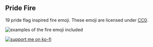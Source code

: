 Pride Fire
---
19 pride flag inspired fire emoji. These emoji are licensed under [CC0](https://creativecommons.org/share-your-work/public-domain/cc0/).

![examples of the fire emoji included](https://zoebijl.github.io/QueerCats//meta/FireBanner.png)

[![support me on ko-fi](https://ko-fi.com/img/githubbutton_sm.svg)](https://ko-fi.com/P5P7GOFCE)
